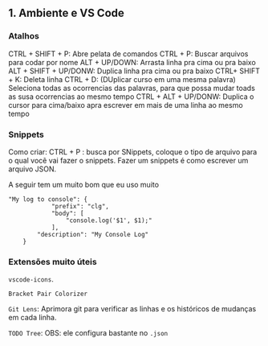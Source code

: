 ## 1. Ambiente e VS Code

### Atalhos

CTRL + SHIFT + P: Abre pelata de comandos
CTRL + P: Buscar arquivos para codar por nome
ALT + UP/DOWN: Arrasta linha pra cima ou pra baixo
ALT + SHIFT + UP/DONW: Duplica linha pra cima ou pra baixo
CTRL+ SHIFT + K: Deleta linha
CTRL + D: (DUplicar curso em uma mesma palavra) Seleciona todas as ocorrencias das palavras, para que possa mudar toads as susa ocorrencias ao mesmo tempo
CTRL + ALT + UP/DONW: Duplica o cursor para cima/baixo apra escrever em mais de uma linha ao mesmo tempo

### Snippets

Como criar: CTRL + P : busca por SNippets, coloque o tipo de arquivo para o qual vocẽ vai fazer o snippets. Fazer um snippets é como escrever um arquivo JSON. 

A seguir tem um muito bom que eu uso muito

````
"My log to console": {
			"prefix": "clg",
			"body": [
				"console.log('$1', $1);"
			],
		"description": "My Console Log"
	}
````

### Extensões muito úteis

`vscode-icons`.

`Bracket Pair Colorizer`

`Git Lens`: Aprimora git para verificar as linhas e os históricos de mudanças em cada linha.

`TODO Tree`: OBS: ele configura bastante no `.json`

